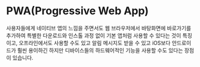 # PWA(Progressive Web App)

사용자들에게 네이티브 앱의 느낌을 주면서도 웹 브라우저에서 바탕화면에 바로가기를 추가하여 특별한 다운로드와 인스톨 과정 없이 기본 앱처럼 사용할 수 있다는 것이 특징이고, 오프라인에서도 사용할 수도 있고 알림 메시지도 받을 수 있고 iOS보다 안드로이드가 훨씬 용이하긴 하지만 디바이스들의 하드웨어적인 기능을 사용할 수도 있다는 장점이 있습니다. 